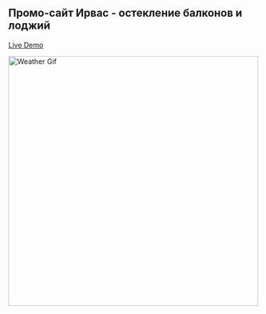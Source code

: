 ## Промо-сайт Ирвас - остекление балконов и лоджий

[Live Demo](https://irvas.zgennadiy.com/)

<img src="irvas.gif" alt="Weather Gif" width="500"/>